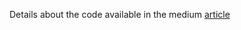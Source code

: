 Details about the code available in the medium [article](https://medium.com/@nishant-nayar/beyond-correlation-and-cointegration-using-neural-networks-to-trade-market-neutral-pairs-c8f5056abddb) 
